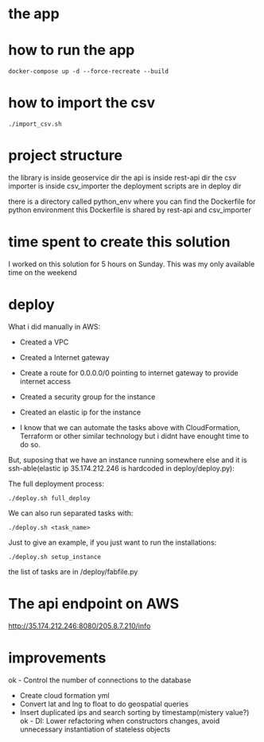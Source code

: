 # the app

# how to run the app

```docker-compose up -d --force-recreate --build```

# how to import the csv 

```./import_csv.sh```

# project structure

the library is inside geoservice dir
the api is inside rest-api dir
the csv importer is inside csv_importer
the deployment scripts are in deploy dir

there is a directory called python_env where you can find the Dockerfile for python environment
this Dockerfile is shared by rest-api and csv_importer

# time spent to create this solution

I worked on this solution for 5 hours on Sunday. This was my only available time on the weekend

# deploy

What i did manually in AWS:

- Created a VPC
- Created a Internet gateway
- Create a route for 0.0.0.0/0 pointing to internet gateway to provide internet access
- Created a security group for the instance
- Created an elastic ip for the instance

- I know that we can automate the tasks above with CloudFormation, Terraform or other similar technology but i didnt have 
enought time to do so.

But, suposing that we have an instance running somewhere else and it is ssh-able(elastic ip 35.174.212.246 is hardcoded in deploy/deploy.py):

The full deployment process:

```./deploy.sh full_deploy```

We can also run separated tasks with:
    
```./deploy.sh <task_name>```

Just to give an example, if you just want to run the installations:

```./deploy.sh setup_instance```

the list of tasks are in /deploy/fabfile.py

# The api endpoint on AWS

http://35.174.212.246:8080/205.8.7.210/info

# improvements

ok - Control the number of connections to the database
- Create cloud formation yml
- Convert lat and lng to float to do geospatial queries
- Insert duplicated ips and search sorting by timestamp(mistery value?)
ok - DI: Lower refactoring when constructors changes, avoid unnecessary instantiation of stateless objects